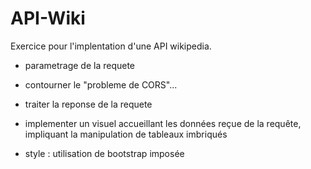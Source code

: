 # API-Wiki

Exercice pour l'implentation d'une API wikipedia.
 
 - parametrage de la requete
 - contourner le "probleme de CORS"...
 - traiter la reponse de la requete
 - implementer un visuel accueillant les données reçue de la requête, impliquant la manipulation de tableaux imbriqués
 
 - style : utilisation de bootstrap imposée
 
 
